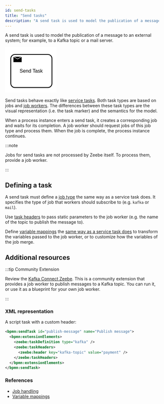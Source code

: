 ```yaml
---
id: send-tasks
title: "Send tasks"
description: "A send task is used to model the publication of a message to an external system."
---
```


A send task is used to model the publication of a message to an external system; for example, to a
Kafka topic or a mail server.

![task](assets/send-task.png)

Send tasks behave exactly like [service tasks](/components/modeler/bpmn/service-tasks/service-tasks.md). Both task
types are based on jobs and [job workers](/components/concepts/job-workers.md). The
differences between these task types are the visual representation (i.e. the task marker) and the
semantics for the model.

When a process instance enters a send task, it creates a corresponding job and waits for its
completion. A job worker should request jobs of this job type and process them. When the job is
complete, the process instance continues.

:::note

Jobs for send tasks are not processed by Zeebe itself. To process them, provide
a job worker.

:::

## Defining a task

A send task must define a [job type](/components/modeler/bpmn/service-tasks/service-tasks.md#task-definition) the same 
way as a service task does. It specifies the type of job that workers should subscribe to (e.g. `kafka` or `mail`).

Use [task headers](/components/modeler/bpmn/service-tasks/service-tasks.md#task-headers) to pass static parameters to the job
worker (e.g. the name of the topic to publish the message to).

Define [variable mappings](/components/concepts/variables.md#inputoutput-variable-mappings)
the [same way as a service task does](/components/modeler/bpmn/service-tasks/service-tasks.md#variable-mappings)
to transform the variables passed to the job worker, or to customize how the variables of the job merge.

## Additional resources

:::tip Community Extension

Review the [Kafka Connect Zeebe](https://github.com/camunda-community-hub/kafka-connect-zeebe). This is a
community extension that provides a job worker to publish messages to a Kafka topic. You can run it,
or use it as a blueprint for your own job worker.

:::

### XML representation

A script task with a custom header:

```xml
<bpmn:sendTask id="publish-message" name="Publish message">
  <bpmn:extensionElements>
    <zeebe:taskDefinition type="kafka" />
    <zeebe:taskHeaders>
      <zeebe:header key="kafka-topic" value="payment" />
    </zeebe:taskHeaders>
  </bpmn:extensionElements>
</bpmn:sendTask>
```

### References

- [Job handling](/components/concepts/job-workers.md)
- [Variable mappings](/components/concepts/variables.md#inputoutput-variable-mappings)
